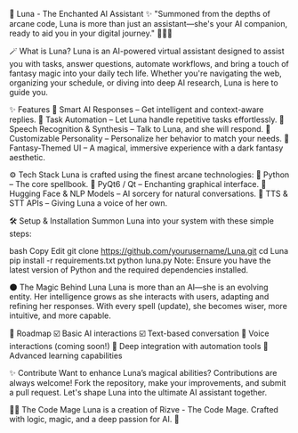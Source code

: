 🌙 Luna - The Enchanted AI Assistant ✨
"Summoned from the depths of arcane code, Luna is more than just an assistant—she's your AI companion, ready to aid you in your digital journey." 🧙‍♂️🔮

🪄 What is Luna?
Luna is an AI-powered virtual assistant designed to assist you with tasks, answer questions, automate workflows, and bring a touch of fantasy magic into your daily tech life. Whether you're navigating the web, organizing your schedule, or diving into deep AI research, Luna is here to guide you.

✨ Features
🔹 Smart AI Responses – Get intelligent and context-aware replies.
🔹 Task Automation – Let Luna handle repetitive tasks effortlessly.
🔹 Speech Recognition & Synthesis – Talk to Luna, and she will respond.
🔹 Customizable Personality – Personalize her behavior to match your needs.
🔹 Fantasy-Themed UI – A magical, immersive experience with a dark fantasy aesthetic.

⚙️ Tech Stack
Luna is crafted using the finest arcane technologies:
🔸 Python – The core spellbook.
🔸 PyQt6 / Qt – Enchanting graphical interface.
🔸 Hugging Face & NLP Models – AI sorcery for natural conversations.
🔸 TTS & STT APIs – Giving Luna a voice of her own.

🛠️ Setup & Installation
Summon Luna into your system with these simple steps:

bash
Copy
Edit
git clone https://github.com/yourusername/Luna.git
cd Luna
pip install -r requirements.txt
python luna.py
Note: Ensure you have the latest version of Python and the required dependencies installed.

🌑 The Magic Behind Luna
Luna is more than an AI—she is an evolving entity. Her intelligence grows as she interacts with users, adapting and refining her responses. With every spell (update), she becomes wiser, more intuitive, and more capable.

📜 Roadmap
☑️ Basic AI interactions
☑️ Text-based conversation
🔲 Voice interactions (coming soon!)
🔲 Deep integration with automation tools
🔲 Advanced learning capabilities

✨ Contribute
Want to enhance Luna’s magical abilities? Contributions are always welcome! Fork the repository, make your improvements, and submit a pull request. Let's shape Luna into the ultimate AI assistant together.

🧙‍♂️ The Code Mage
Luna is a creation of Rizve - The Code Mage. Crafted with logic, magic, and a deep passion for AI. 🌟

